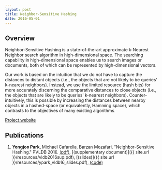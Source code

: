 ```yaml
---
layout: post
title: Neighbor-Sensitive Hashing
date: 2016-05-01
---
```


## Overview

Neighbor-Sensitive Hashing is a state-of-the-art approximate k-Nearest Neighbor
search algorithm in high-dimensional space. The searching capability in
high-dimensional space enables us to search images or documents, both of which
can be represented by high-dimensional vectors.

Our work is based on the intuition that we do not have to capture the distances
to distant objects (i.e., the objects that are not likely to be queries'
k-nearest neighbors). Instead, we use the limited resource (hash bits) for more
accurately discerning the comparative distances to close objects (i.e., the
objects that are likely to be queries' k-nearest neighbors).
Counter-intuitively, this is possible by increasing the distances between nearby
objects in a hashed-space (or equivalently, Hamming space), which contrasts to
the objectives of many existing algorithms.

[Project website](https://github.com/pyongjoo/nsh)


## Publications

1. **Yongjoo Park**, Michael Cafarella, Barzan Mozafari. "Neighbor-Sensitive Hashing." PVLDB 2016.
   [(pdf)](http://www.vldb.org/pvldb/vol9/p144-park.pdf), [(supplementary
   document)]({{ site.url }}/resources/vldb2016sup.pdf),
   [(slides)]({{ site.url }}/resources/ypark_vldb16_slides.pdf),
   [(code)](https://github.com/pyongjoo/nsh)
